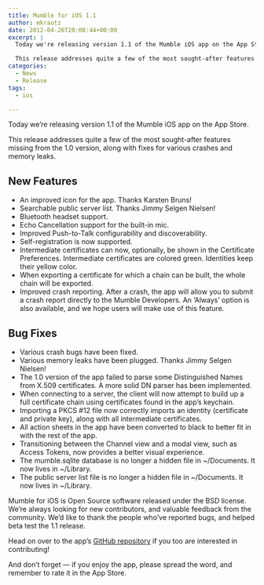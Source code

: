 ```yaml
---
title: Mumble for iOS 1.1
author: mkrautz
date: 2012-04-26T20:08:44+00:00
excerpt: |
  Today we're releasing version 1.1 of the Mumble iOS app on the App Store.

  This release addresses quite a few of the most sought-after features missing from the 1.0 version, along with fixes for various crashes and memory leaks.
categories:
  - News
  - Release
tags:
  - ios

---
```

Today we&#8217;re releasing version 1.1 of the Mumble iOS app on the App Store.

This release addresses quite a few of the most sought-after features missing from the 1.0 version, along with fixes for various crashes and memory leaks.

<!--more-->

## **New Features**

* An improved icon for the app. Thanks Karsten Bruns!
* Searchable public server list. Thanks Jimmy Selgen Nielsen!
* Bluetooth headset support.
* Echo Cancellation support for the built-in mic.
* Improved Push-to-Talk configurability and discoverability.
* Self-registration is now supported.
* Intermediate certificates can now, optionally, be shown in the Certificate Preferences. Intermediate certificates are colored green. Identities keep their yellow color.
* When exporting a certificate for which a chain can be built, the whole chain will be exported.
* Improved crash reporting. After a crash, the app will allow you to submit a crash report directly to the Mumble Developers. An &#8216;Always&#8217; option is also available, and we hope users will make use of this feature.

## **Bug Fixes**

* Various crash bugs have been fixed.
* Various memory leaks have been plugged. Thanks Jimmy Selgen Nielsen!
* The 1.0 version of the app failed to parse some Distinguished Names from X.509 certificates. A more solid DN parser has been implemented.
* When connecting to a server, the client will now attempt to build up a full certificate chain using certificates found in the app&#8217;s keychain.
* Importing a PKCS #12 file now correctly imports an identity (certificate and private key), along with all intermediate certificates.
* All action sheets in the app have been converted to black to better fit in with the rest of the app.
* Transitioning between the Channel view and a modal view, such as Access Tokens, now provides a better visual experience.
* The mumble.sqlite database is no longer a hidden file in ~/Documents. It now lives in ~/Library.
* The public server list file is no longer a hidden file in ~/Documents. It now lives in ~/Library.

Mumble for iOS is Open Source software released under the BSD license. We&#8217;re always looking for new contributors, and valuable feedback from the community. We&#8217;d like to thank the people who&#8217;ve reported bugs, and helped beta test the 1.1 release.

Head on over to the app&#8217;s [GitHub repository][2] if you too are interested in contributing!

And don&#8217;t forget &#8212; if you enjoy the app, please spread the word, and remember to rate it in the App Store.

 [1]: https://itunes.apple.com/us/app/mumble/id443472808?mt=8
 [2]: https://github.com/mumble-voip/mumble-iphoneos
